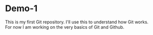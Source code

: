 # Demo-1
This is my first Git repository. I'll use this to understand how Git works.
<br>
For now I am working on the very basics of Git and Github.
